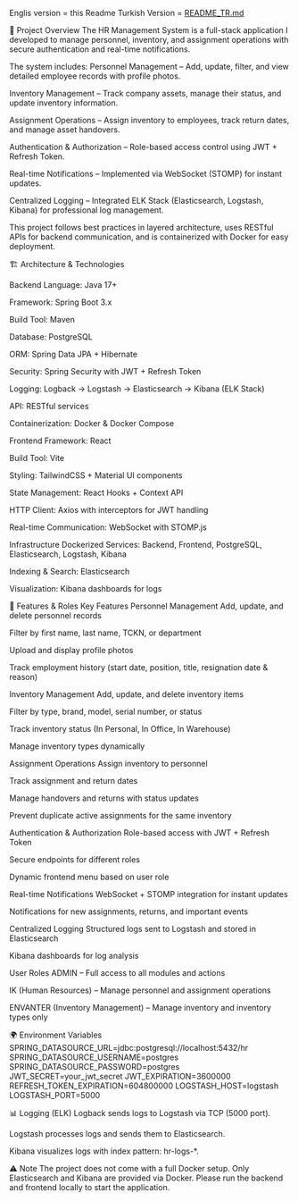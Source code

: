 
Englis version = this Readme 
Turkish Version = [README_TR.md](https://github.com/Sosun044/Human-Resources-Project/blob/main/README_TR.md)

📌 Project Overview
The HR Management System is a full-stack application I developed to manage personnel, inventory, and assignment operations with secure authentication and real-time notifications.

The system includes:
Personnel Management – Add, update, filter, and view detailed employee records with profile photos.

Inventory Management – Track company assets, manage their status, and update inventory information.

Assignment Operations – Assign inventory to employees, track return dates, and manage asset handovers.

Authentication & Authorization – Role-based access control using JWT + Refresh Token.

Real-time Notifications – Implemented via WebSocket (STOMP) for instant updates.

Centralized Logging – Integrated ELK Stack (Elasticsearch, Logstash, Kibana) for professional log management.

This project follows best practices in layered architecture, uses RESTful APIs for backend communication, and is containerized with Docker for easy deployment.

🏗 Architecture & Technologies

Backend
Language: Java 17+

Framework: Spring Boot 3.x

Build Tool: Maven

Database: PostgreSQL

ORM: Spring Data JPA + Hibernate

Security: Spring Security with JWT + Refresh Token

Logging: Logback → Logstash → Elasticsearch → Kibana (ELK Stack)

API: RESTful services

Containerization: Docker & Docker Compose

Frontend
Framework: React

Build Tool: Vite

Styling: TailwindCSS + Material UI components

State Management: React Hooks + Context API

HTTP Client: Axios with interceptors for JWT handling

Real-time Communication: WebSocket with STOMP.js

Infrastructure
Dockerized Services: Backend, Frontend, PostgreSQL, Elasticsearch, Logstash, Kibana

Indexing & Search: Elasticsearch

Visualization: Kibana dashboards for logs

🚀 Features & Roles
Key Features
Personnel Management
Add, update, and delete personnel records

Filter by first name, last name, TCKN, or department

Upload and display profile photos

Track employment history (start date, position, title, resignation date & reason)

Inventory Management
Add, update, and delete inventory items

Filter by type, brand, model, serial number, or status

Track inventory status (In Personal, In Office, In Warehouse)

Manage inventory types dynamically

Assignment Operations
Assign inventory to personnel

Track assignment and return dates

Manage handovers and returns with status updates

Prevent duplicate active assignments for the same inventory

Authentication & Authorization
Role-based access with JWT + Refresh Token

Secure endpoints for different roles

Dynamic frontend menu based on user role

Real-time Notifications
WebSocket + STOMP integration for instant updates

Notifications for new assignments, returns, and important events

Centralized Logging
Structured logs sent to Logstash and stored in Elasticsearch

Kibana dashboards for log analysis

User Roles
ADMIN – Full access to all modules and actions

IK (Human Resources) – Manage personnel and assignment operations

ENVANTER (Inventory Management) – Manage inventory and inventory types only

🌍 Environment Variables
SPRING_DATASOURCE_URL=jdbc:postgresql://localhost:5432/hr
SPRING_DATASOURCE_USERNAME=postgres
SPRING_DATASOURCE_PASSWORD=postgres
JWT_SECRET=your_jwt_secret
JWT_EXPIRATION=3600000
REFRESH_TOKEN_EXPIRATION=604800000
LOGSTASH_HOST=logstash
LOGSTASH_PORT=5000

📊 Logging (ELK)
Logback sends logs to Logstash via TCP (5000 port).

Logstash processes logs and sends them to Elasticsearch.

Kibana visualizes logs with index pattern: hr-logs-*.

⚠️ Note
The project does not come with a full Docker setup.
Only Elasticsearch and Kibana are provided via Docker.
Please run the backend and frontend locally to start the application.










